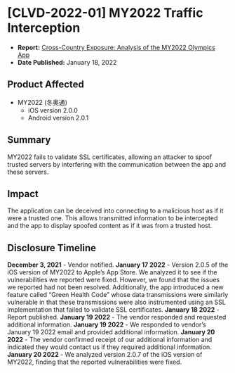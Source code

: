 # [CLVD-2022-01] MY2022 Traffic Interception

* **Report:** [Cross-Country Exposure: Analysis of the MY2022 Olympics App](https://citizenlab.ca/2022/01/cross-country-exposure-analysis-my2022-olympics-app/)
* **Date Published:** January 18, 2022


## Product Affected

- MY2022 (冬奥通)
  - iOS version 2.0.0
  - Android version 2.0.1

## Summary

MY2022 fails to validate SSL certificates, allowing an attacker to spoof trusted servers by interfering with the communication between the app and these servers. 

## Impact

The application can be deceived into connecting to a malicious host as if it were a trusted one.  This allows transmitted information to be intercepted and the app to display spoofed content as if it was from a trusted host.

## Disclosure Timeline

**December 3, 2021** - Vendor notified.
**January 17 2022** - Version 2.0.5 of the iOS version of MY2022 to Apple’s App Store. We analyzed it to see if the vulnerabilities we reported were fixed. However, we found that the issues we reported had not been resolved. Additionally, the app introduced a new feature called “Green Health Code” whose data transmissions were similarly vulnerable in that these transmissions were also instrumented using an SSL implementation that failed to validate SSL certificates.
**January 18 2022** - Report published.
**January 19 2022** - The vendor responded and requested additional information.
**January 19 2022** - We responded to vendor’s January 19 2022 email and provided additional information.
**January 20 2022** - The vendor confirmed receipt of our additional information and indicated they would contact us if they required additional information.
**January 20 2022** - We analyzed version 2.0.7 of the iOS version of MY2022, finding that the reported vulnerabilities were fixed.
